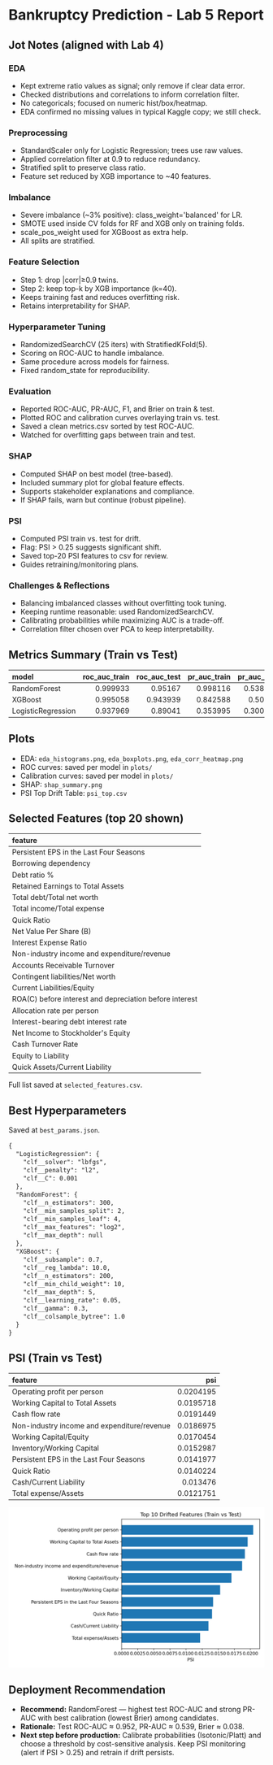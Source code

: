 # Bankruptcy Prediction - Lab 5 Report

## Jot Notes (aligned with Lab 4)

### EDA
- Kept extreme ratio values as signal; only remove if clear data error.
- Checked distributions and correlations to inform correlation filter.
- No categoricals; focused on numeric hist/box/heatmap.
- EDA confirmed no missing values in typical Kaggle copy; we still check.

### Preprocessing
- StandardScaler only for Logistic Regression; trees use raw values.
- Applied correlation filter at 0.9 to reduce redundancy.
- Stratified split to preserve class ratio.
- Feature set reduced by XGB importance to ~40 features.

### Imbalance
- Severe imbalance (~3% positive): class_weight='balanced' for LR.
- SMOTE used inside CV folds for RF and XGB only on training folds.
- scale_pos_weight used for XGBoost as extra help.
- All splits are stratified.

### Feature Selection
- Step 1: drop |corr|≥0.9 twins.
- Step 2: keep top-k by XGB importance (k=40).
- Keeps training fast and reduces overfitting risk.
- Retains interpretability for SHAP.

### Hyperparameter Tuning
- RandomizedSearchCV (25 iters) with StratifiedKFold(5).
- Scoring on ROC-AUC to handle imbalance.
- Same procedure across models for fairness.
- Fixed random_state for reproducibility.

### Evaluation
- Reported ROC-AUC, PR-AUC, F1, and Brier on train & test.
- Plotted ROC and calibration curves overlaying train vs. test.
- Saved a clean metrics.csv sorted by test ROC-AUC.
- Watched for overfitting gaps between train and test.

### SHAP
- Computed SHAP on best model (tree-based).
- Included summary plot for global feature effects.
- Supports stakeholder explanations and compliance.
- If SHAP fails, warn but continue (robust pipeline).

### PSI
- Computed PSI train vs. test for drift.
- Flag: PSI > 0.25 suggests significant shift.
- Saved top-20 PSI features to csv for review.
- Guides retraining/monitoring plans.

### Challenges & Reflections
- Balancing imbalanced classes without overfitting took tuning.
- Keeping runtime reasonable: used RandomizedSearchCV.
- Calibrating probabilities while maximizing AUC is a trade-off.
- Correlation filter chosen over PCA to keep interpretability.

## Metrics Summary (Train vs Test)

| model              |   roc_auc_train |   roc_auc_test |   pr_auc_train |   pr_auc_test |   brier_train |   brier_test |   f1_train |   f1_test |
|:-------------------|----------------:|---------------:|---------------:|--------------:|--------------:|-------------:|-----------:|----------:|
| RandomForest       |        0.999933 |       0.95167  |       0.998116 |      0.538535 |     0.0140509 |    0.0376555 |   0.836105 |  0.484848 |
| XGBoost            |        0.995058 |       0.943939 |       0.842588 |      0.50756  |     0.0565275 |    0.0763303 |   0.463768 |  0.352941 |
| LogisticRegression |        0.937969 |       0.89041  |       0.353995 |      0.300258 |     0.111681  |    0.110295  |   0.293893 |  0.305085 |

## Plots
- EDA: `eda_histograms.png`, `eda_boxplots.png`, `eda_corr_heatmap.png`
- ROC curves: saved per model in `plots/`
- Calibration curves: saved per model in `plots/`
- SHAP: `shap_summary.png`
- PSI Top Drift Table: `psi_top.csv`

## Selected Features (top 20 shown)

| feature                                                 |
|:--------------------------------------------------------|
| Persistent EPS in the Last Four Seasons                 |
| Borrowing dependency                                    |
| Debt ratio %                                            |
| Retained Earnings to Total Assets                       |
| Total debt/Total net worth                              |
| Total income/Total expense                              |
| Quick Ratio                                             |
| Net Value Per Share (B)                                 |
| Interest Expense Ratio                                  |
| Non-industry income and expenditure/revenue             |
| Accounts Receivable Turnover                            |
| Contingent liabilities/Net worth                        |
| Current Liabilities/Equity                              |
| ROA(C) before interest and depreciation before interest |
| Allocation rate per person                              |
| Interest-bearing debt interest rate                     |
| Net Income to Stockholder's Equity                      |
| Cash Turnover Rate                                      |
| Equity to Liability                                     |
| Quick Assets/Current Liability                          |

Full list saved at `selected_features.csv`.

## Best Hyperparameters

Saved at `best_params.json`.

```
{
  "LogisticRegression": {
    "clf__solver": "lbfgs",
    "clf__penalty": "l2",
    "clf__C": 0.001
  },
  "RandomForest": {
    "clf__n_estimators": 300,
    "clf__min_samples_split": 2,
    "clf__min_samples_leaf": 4,
    "clf__max_features": "log2",
    "clf__max_depth": null
  },
  "XGBoost": {
    "clf__subsample": 0.7,
    "clf__reg_lambda": 10.0,
    "clf__n_estimators": 200,
    "clf__min_child_weight": 10,
    "clf__max_depth": 5,
    "clf__learning_rate": 0.05,
    "clf__gamma": 0.3,
    "clf__colsample_bytree": 1.0
  }
}
```

## PSI (Train vs Test)

| feature                                     |       psi |
|:--------------------------------------------|----------:|
| Operating profit per person                 | 0.0204195 |
| Working Capital to Total Assets             | 0.0195718 |
| Cash flow rate                              | 0.0191449 |
| Non-industry income and expenditure/revenue | 0.0186975 |
| Working Capital/Equity                      | 0.0170454 |
| Inventory/Working Capital                   | 0.0152987 |
| Persistent EPS in the Last Four Seasons     | 0.0141977 |
| Quick Ratio                                 | 0.0140224 |
| Cash/Current Liability                      | 0.013476  |
| Total expense/Assets                        | 0.0121751 |

![PSI Top 10](psi_top_bar.png)

## Deployment Recommendation

- **Recommend:** RandomForest — highest test ROC-AUC and strong PR-AUC with best calibration (lowest Brier) among candidates.
- **Rationale:** Test ROC-AUC ≈ 0.952, PR-AUC ≈ 0.539, Brier ≈ 0.038.
- **Next step before production:** Calibrate probabilities (Isotonic/Platt) and choose a threshold by cost-sensitive analysis. Keep PSI monitoring (alert if PSI > 0.25) and retrain if drift persists.
